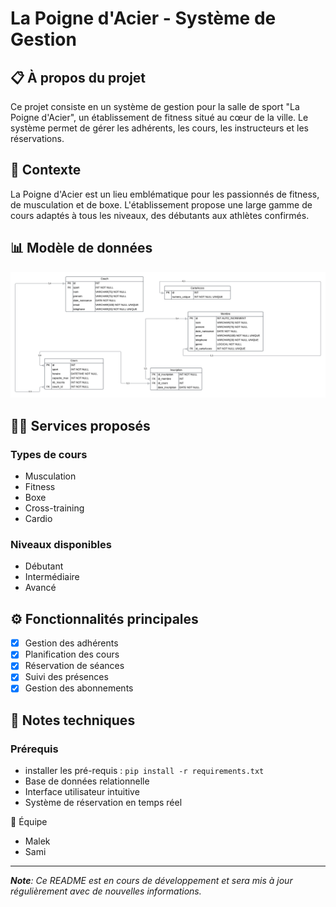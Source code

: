 # La Poigne d'Acier - Système de Gestion

## 📋 À propos du projet

Ce projet consiste en un système de gestion pour la salle de sport "La Poigne d'Acier", un établissement de fitness situé au cœur de la ville. Le système permet de gérer les adhérents, les cours, les instructeurs et les réservations.

## 🎯 Contexte

La Poigne d'Acier est un lieu emblématique pour les passionnés de fitness, de musculation et de boxe. L'établissement propose une large gamme de cours adaptés à tous les niveaux, des débutants aux athlètes confirmés.

## 📊 Modèle de données


![Modèle de données](lucid.png)

## 🏋️‍♂️ Services proposés

### Types de cours
- Musculation
- Fitness
- Boxe
- Cross-training
- Cardio

### Niveaux disponibles
- Débutant
- Intermédiaire 
- Avancé

## ⚙️ Fonctionnalités principales

- [x] Gestion des adhérents
- [x] Planification des cours
- [x] Réservation de séances
- [x] Suivi des présences
- [x] Gestion des abonnements

## 📝 Notes techniques

### Prérequis
- installer les pré-requis  : 
    `pip install -r requirements.txt`
- Base de données relationnelle
- Interface utilisateur intuitive
- Système de réservation en temps réel

👥 Équipe

  - Malek
  - Sami

---

***Note**: Ce README est en cours de développement et sera mis à jour régulièrement avec de nouvelles informations.*